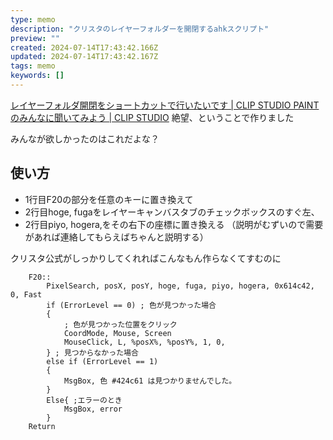 ```yaml
---
type: memo
description: "クリスタのレイヤーフォルダーを開閉するahkスクリプト"
preview: ""
created: 2024-07-14T17:43:42.166Z
updated: 2024-07-14T17:43:42.167Z
tags: memo
keywords: []
---
```

[レイヤーフォルダ開閉をショートカットで行いたいです | CLIP STUDIO PAINTのみんなに聞いてみよう | CLIP STUDIO](https://www.clip-studio.com/clip_site/support/help/detail/svc/53/tid/72515)
絶望、ということで作りました

みんなが欲しかったのはこれだよな？

## 使い方
- 1行目F20の部分を任意のキーに置き換えて
- 2行目hoge, fugaをレイヤーキャンバスタブのチェックボックスのすぐ左、
- 2行目piyo, hogera,をその右下の座標に置き換える
（説明がむずいので需要があれば連絡してもらえばちゃんと説明する）

クリスタ公式がしっかりしてくれればこんなもん作らなくてすむのに

```
    F20::
        PixelSearch, posX, posY, hoge, fuga, piyo, hogera, 0x614c42, 0, Fast
        if (ErrorLevel == 0) ; 色が見つかった場合
        {
            ; 色が見つかった位置をクリック
            CoordMode, Mouse, Screen
            MouseClick, L, %posX%, %posY%, 1, 0,
        } ; 見つからなかった場合
        else if (ErrorLevel == 1)
        {
            MsgBox, 色 #424c61 は見つかりませんでした。
        }
        Else{ ;エラーのとき
            MsgBox, error
        }
    Return
```

